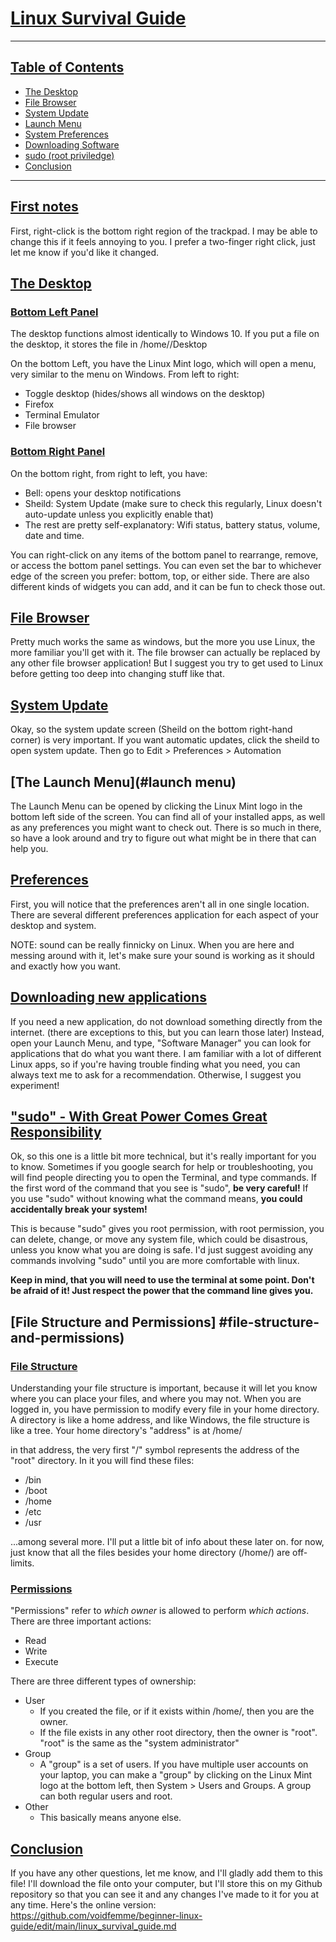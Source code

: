 # [Linux Survival Guide](#title)
---
## [Table of Contents](#contents)
- [The Desktop](the-desktop)
- [File Browser](file-browser)
- [System Update](system-update)
- [Launch Menu](launch-menu)
- [System Preferences](preferences)
- [Downloading Software](downloading-software)
- [sudo (root priviledge)](12)
- [Conclusion](16)
---
## [First notes](#first-notes)

First, right-click is the bottom right region of the trackpad. I may be able to
change this if it feels annoying to you. I prefer a two-finger right click, just
let me know if you'd like it changed.

## [The Desktop](the-desktop)
### [Bottom Left Panel](#bottom-left-panel)
The desktop functions almost identically to Windows 10. If you put a file on the
desktop, it stores the file in /home/<your username>/Desktop

On the bottom Left, you have the Linux Mint logo, which will open a menu, very
similar to the menu on Windows. From left to right:
- Toggle desktop (hides/shows all windows on the desktop)
- Firefox
- Terminal Emulator
- File browser

### [Bottom Right Panel](#bottom-right-panel)
On the bottom right, from right to left, you have:
- Bell: opens your desktop notifications
- Sheild: System Update (make sure to check this regularly, Linux doesn't
  auto-update unless you explicitly enable that)
- The rest are pretty self-explanatory: Wifi status, battery status, volume,
  date and time.

You can right-click on any items of the bottom panel to rearrange, remove, or
access the bottom panel settings. You can even set the bar to whichever edge of
the screen you prefer: bottom, top, or either side. There are also different
kinds of widgets you can add, and it can be fun to check those out.

## [File Browser](#file-browser)
Pretty much works the same as windows, but the more you use Linux, the more
familiar you'll get with it. The file browser can actually be replaced by any
other file browser application! But I suggest you try to get used to Linux
before getting too deep into changing stuff like that.

## [System Update](#system-update)
Okay, so the system update screen (Sheild on the bottom right-hand corner) is
very important. If you want automatic updates, click the sheild to open system
update. Then go to Edit > Preferences > Automation

## [The Launch Menu](#launch menu)
The Launch Menu can be opened by clicking the Linux Mint logo in the bottom left
side of the screen. You can find all of your installed apps, as well as any
preferences you might want to check out. There is so much in there, so have a
look around and try to figure out what might be in there that can help you.

## [Preferences](#preferences)
First, you will notice that the preferences aren't all in one single location.
There are several different preferences application for each aspect of your
desktop and system. 

NOTE: sound can be really finnicky on Linux. When you are here and messing
around with it, let's make sure your sound is working as it should and exactly
how you want.

## [Downloading new applications](#downloading-applications)
If you need a new application, do not download something directly from the
internet. (there are exceptions to this, but you can learn those later) Instead,
open your Launch Menu, and type, "Software Manager" you can look for
applications that do what you want there. I am familiar with a lot of different
Linux apps, so if you're having trouble finding what you need, you can always
text me to ask for a recommendation. Otherwise, I suggest you experiment!

## ["sudo" - With Great Power Comes Great Responsibility](#sudo)
Ok, so this one is a little bit more technical, but it's really important for
you to know. Sometimes if you google search for help or troubleshooting, you
will find people directing you to open the Terminal, and type commands. If the
first word of the command that you see is "sudo", **be very careful!** If you use
"sudo" without knowing what the command means, **you could accidentally break your
system!**

This is because "sudo" gives you root permission, with root permission, you can
delete, change, or move any system file, which could be disastrous, unless you
know what you are doing is safe. I'd just suggest avoiding any commands
involving "sudo" until you are more comfortable with linux.

**Keep in mind, that you will need to use the terminal at some point. Don't be
afraid of it! Just respect the power that the command line gives you.**

## [File Structure and Permissions] #file-structure-and-permissions)
### [File Structure](#file-structure)
Understanding your file structure is important, because it will let you know
where you can place your files, and where you may not. When you are logged in,
you have permission to modify every file in your home directory. A directory is
like a home address, and like Windows, the file structure is like a tree. Your
home directory's "address" is at /home/<your username>

in that address, the very first "/" symbol represents the address of the "root"
directory. In it you will find these files:
- /bin
- /boot
- /home
- /etc
- /usr

...among several more. I'll put a little bit of info about these later on. for
now, just know that all the files besides your home directory (/home/<your username>) are
off-limits.

### [Permissions](#permissions)

"Permissions" refer to _which owner_ is allowed to perform _which actions_. There are
three important actions:
- Read
- Write
- Execute

There are three different types of ownership:
- User
	- If you created the file, or if it exists within /home/<your username>, then you
	  are the owner.
	- If the file exists in any other root directory, then the owner is
	  "root". "root" is the same as the "system administrator"
- Group
	- A "group" is a set of users. If you have multiple user accounts on
	  your laptop, you can make a "group" by clicking on the Linux Mint logo
	  at the bottom left, then System > Users and Groups. A group can
	  both regular users and root.
- Other
	- This basically means anyone else.

## [Conclusion](#conclusion)
If you have any other questions, let me know, and I'll gladly add them to this
file! I'll download the file onto your computer, but I'll store this on my
Github repository so that you can see it and any changes I've made to it for you
at any time. Here's the online version:
https://github.com/voidfemme/beginner-linux-guide/edit/main/linux_survival_guide.md
